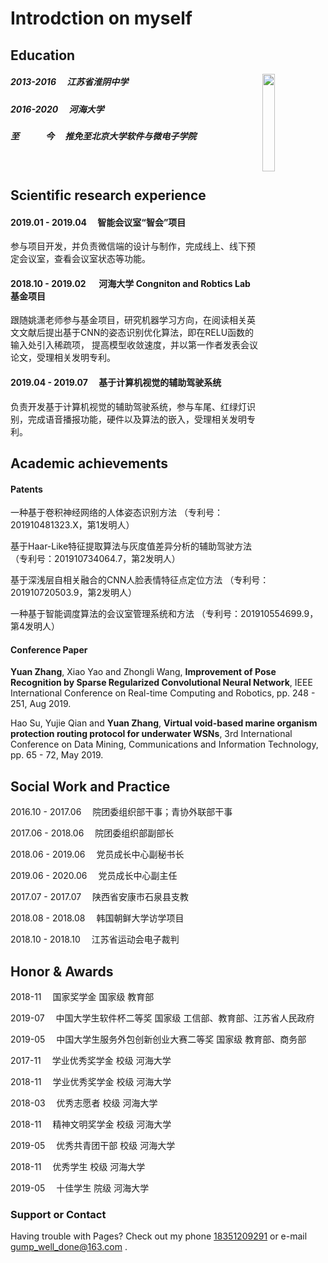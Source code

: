 # Introdction on myself

## Education

<img src='https://img-blog.csdnimg.cn/20191002195757731.jpg' align='right' style=' width:20% '/>

##### 2013-2016  &emsp;江苏省淮阴中学

##### 2016-2020  &emsp;河海大学

##### 至&emsp;&emsp;&emsp;今  &emsp;推免至北京大学软件与微电子学院

###### &emsp;

## Scientific research experience

#### 2019.01 - 2019.04   &emsp;智能会议室“智会”项目

参与项目开发，并负责微信端的设计与制作，完成线上、线下预定会议室，查看会议室状态等功能。
    
#### 2018.10 - 2019.02   &emsp; 河海大学 Congniton and Robtics Lab 基金项目

跟随姚潇老师参与基金项目，研究机器学习方向，在阅读相关英文文献后提出基于CNN的姿态识别优化算法，即在RELU函数的输入处引入稀疏项， 提高模型收敛速度，并以第一作者发表会议论文，受理相关发明专利。
    
#### 2019.04 - 2019.07   &emsp;基于计算机视觉的辅助驾驶系统

负责开发基于计算机视觉的辅助驾驶系统，参与车尾、红绿灯识别，完成语音播报功能，硬件以及算法的嵌入，受理相关发明专利。 
    
## Academic achievements


#### Patents   

一种基于卷积神经网络的人体姿态识别方法 （专利号：201910481323.X，第1发明人） 

基于Haar-Like特征提取算法与灰度值差异分析的辅助驾驶方法 （专利号：201910734064.7，第2发明人） 

基于深浅层自相关融合的CNN人脸表情特征点定位方法 （专利号：201910720503.9，第2发明人）

一种基于智能调度算法的会议室管理系统和方法 （专利号：201910554699.9，第4发明人） 

#### Conference Paper 

**Yuan Zhang**, Xiao Yao and Zhongli Wang, **Improvement of Pose Recognition by Sparse Regularized Convolutional Neural Network**, IEEE International Conference on Real-time Computing and Robotics, pp. 248 - 251, Aug 2019.

Hao Su, Yujie Qian and **Yuan Zhang**, **Virtual void-based marine organism protection routing protocol for underwater WSNs**,  3rd International Conference on Data Mining, Communications and  Information Technology, pp. 65 - 72, May 2019.

## Social Work and Practice


2016.10 - 2017.06   &emsp;院团委组织部干事；青协外联部干事

2017.06 - 2018.06   &emsp;院团委组织部副部长

2018.06 - 2019.06   &emsp;党员成长中心副秘书长

2019.06 - 2020.06   &emsp;党员成长中心副主任

2017.07 - 2017.07   &emsp;陕西省安康市石泉县支教 

2018.08 - 2018.08   &emsp;韩国朝鲜大学访学项目

2018.10 - 2018.10   &emsp;江苏省运动会电子裁判 


## Honor & Awards

2018-11  &emsp;国家奖学金 国家级 教育部

2019-07  &emsp;中国大学生软件杯二等奖 国家级 工信部、教育部、江苏省人民政府

2019-05  &emsp;中国大学生服务外包创新创业大赛二等奖 国家级 教育部、商务部

2017-11  &emsp;学业优秀奖学金 校级 河海大学

2018-11  &emsp;学业优秀奖学金 校级 河海大学

2018-03  &emsp;优秀志愿者 校级 河海大学

2018-11  &emsp;精神文明奖学金 校级 河海大学

2019-05  &emsp;优秀共青团干部 校级 河海大学 

2018-11  &emsp;优秀学生 校级 河海大学

2019-05  &emsp;十佳学生 院级 河海大学



### Support or Contact

Having trouble with Pages? Check out my phone [18351209291](https://help.github.com/categories/github-pages-basics/) or e-mail [gump_well_done@163.com](https://github.com/contact) .
